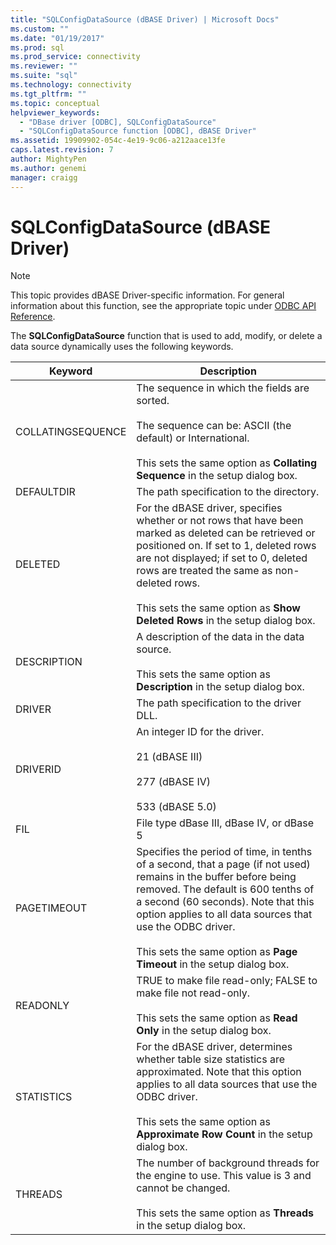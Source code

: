 ```yaml
---
title: "SQLConfigDataSource (dBASE Driver) | Microsoft Docs"
ms.custom: ""
ms.date: "01/19/2017"
ms.prod: sql
ms.prod_service: connectivity
ms.reviewer: ""
ms.suite: "sql"
ms.technology: connectivity
ms.tgt_pltfrm: ""
ms.topic: conceptual
helpviewer_keywords: 
  - "DBase driver [ODBC], SQLConfigDataSource"
  - "SQLConfigDataSource function [ODBC], dBASE Driver"
ms.assetid: 19909902-054c-4e19-9c06-a212aace13fe
caps.latest.revision: 7
author: MightyPen
ms.author: genemi
manager: craigg
---
```

# SQLConfigDataSource (dBASE Driver)
> [!NOTE]  
>  This topic provides dBASE Driver-specific information. For general information about this function, see the appropriate topic under [ODBC API Reference](../../odbc/reference/syntax/odbc-api-reference.md).  
  
 The **SQLConfigDataSource** function that is used to add, modify, or delete a data source dynamically uses the following keywords.  
  
|Keyword|Description|  
|-------------|-----------------|  
|COLLATINGSEQUENCE|The sequence in which the fields are sorted.<br /><br /> The sequence can be: ASCII (the default) or International.<br /><br /> This sets the same option as **Collating Sequence** in the setup dialog box.|  
|DEFAULTDIR|The path specification to the directory.|  
|DELETED|For the dBASE driver, specifies whether or not rows that have been marked as deleted can be retrieved or positioned on. If set to 1, deleted rows are not displayed; if set to 0, deleted rows are treated the same as non-deleted rows.<br /><br /> This sets the same option as **Show Deleted Rows** in the setup dialog box.|  
|DESCRIPTION|A description of the data in the data source.<br /><br /> This sets the same option as **Description** in the setup dialog box.|  
|DRIVER|The path specification to the driver DLL.|  
|DRIVERID|An integer ID for the driver.<br /><br /> 21 (dBASE III)<br /><br /> 277 (dBASE IV)<br /><br /> 533 (dBASE 5.0)|  
|FIL|File type   dBase III, dBase IV, or dBase 5|  
|PAGETIMEOUT|Specifies the period of time, in tenths of a second, that a page (if not used) remains in the buffer before being removed. The default is 600 tenths of a second (60 seconds). Note that this option applies to all data sources that use the ODBC driver.<br /><br /> This sets the same option as **Page Timeout** in the setup dialog box.|  
|READONLY|TRUE to make file read-only; FALSE to make file not read-only.<br /><br /> This sets the same option as **Read Only** in the setup dialog box.|  
|STATISTICS|For the dBASE driver, determines whether table size statistics are approximated. Note that this option applies to all data sources that use the ODBC driver.<br /><br /> This sets the same option as **Approximate Row Count** in the setup dialog box.|  
|THREADS|The number of background threads for the engine to use. This value is 3 and cannot be changed.<br /><br /> This sets the same option as **Threads** in the setup dialog box.|
